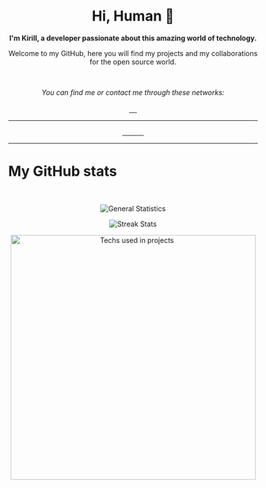 <h1 align="center">
    Hi, Human 🖖
</h1>

<p align="center">
    <b>I'm Kirill, a developer passionate about this amazing world of technology.</b>
</p>

<p align="center">
    Welcome to my GitHub, here you will find my projects and my collaborations for the open source world.
</p>

<br />

<p align="center">
    <i>You can find me or contact me through these networks:</i>
    <br/><br/>
   <a href="https://www.youtube.com/channel/UCpSg_NBPjrI5c-g1BPFWg_w" target="_blank">
        <img src="https://img.shields.io/badge/-YouTube-090909?style=for-the-badge&logo=youtube&logoColor=FF0000" alt="" />
    </a>
    <a href="https://codepen.io/STAPE" target="_blank">
        <img src="https://img.shields.io/badge/-Codepen-090909?style=for-the-badge&logo=codepen" alt="" />
    </a>
    <a href="https://dribbble.com/STAPE-Web" target="_blank">
        <img src="https://img.shields.io/badge/-Dribbble-090909?style=for-the-badge&logo=dribbble" alt="" />
    </a>
    <a href="https://t.me/+Hfd2Syn-En1lNmVi" target="_blank">
        <img src="https://img.shields.io/badge/-Telegram-090909?style=for-the-badge&logo=telegram" alt="" />
    </a>
    <a href="https://kwork.ru/user/kirill_kirilenko" target="_blank">
        <img src="https://img.shields.io/badge/-Freelance-090909?style=for-the-badge&logo=kwork" alt="" />
    </a>
</p>

---

<p align="center">
    <a href="#">
    <img src="https://img.shields.io/badge/-HTML-090909?style=for-the-badge&logo=html5" alt="" />
</a>
<a href="#">
<img src="https://img.shields.io/badge/-CSS-090909?style=for-the-badge&logo=css3&logoColor=264DE4" alt="" />
</a>
<a href="#">
<img src="https://img.shields.io/badge/-JavaScript-090909?style=for-the-badge&logo=javascript" alt="" />
</a>
<a href="#">
<img src="https://img.shields.io/badge/-React-090909?style=for-the-badge&logo=react" alt="" />
</a>
<a href="#">
<img src="https://img.shields.io/badge/-PHP-090909?style=for-the-badge&logo=php" alt="" />
</a>
<a href="#">
<img src="https://img.shields.io/badge/-MySql-090909?style=for-the-badge&logo=mysql" alt="" />
</a>
<a href="#">
<img src="https://img.shields.io/badge/-Figma-090909?style=for-the-badge&logo=figma" alt="" />
</a>
<a href="#">
<img src="https://img.shields.io/badge/-Photoshop-090909?style=for-the-badge&logo=photoshop" alt="" />
</a>
<a href="#">
<img src="https://img.shields.io/badge/-Blender-090909?style=for-the-badge&logo=blender" alt="" />
</a>
<a href="#">
<img src="https://img.shields.io/badge/-Python-090909?style=for-the-badge&logo=python" alt="" />
</a>
<a href="#">
<img src="https://img.shields.io/badge/-Java-090909?style=for-the-badge&logo=java" alt="" />
</a>
<a href="#">
<img src="https://img.shields.io/badge/-Git-090909?style=for-the-badge&logo=git" alt="" />
</a>
</p>

---

<h1>My GitHub stats</h1>
    <br />
    <p align="center">
        <img src="https://github-readme-stats.vercel.app/api?username=stape-web&theme=dark&show_icons=true&include_all_commits=true&locale=en" alt="General Statistics" />
    </p>
    <p align="center">
        <img src="https://github-readme-streak-stats.herokuapp.com/?user=stape-web&theme=dark" alt="Streak Stats" />
    </p>
    <p align="center">
        <img src="https://github-readme-stats.vercel.app/api/top-langs?username=stape-web&layout=compact&theme=dark&locale=en" alt="Techs used in projects" width="495px" />
    </p>


